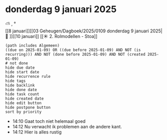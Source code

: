 # donderdag 9 januari 2025

⛅ , °<br>[[8 januari]][[03 Geheugen/Dagboek/2025/0109 donderdag 9 januari 2025| 📓 ]][[10 januari]]
[[☀️ 2. Rolmodellen - Stoa]]
```tasks
(path includes Algemeen)
((due on 2025-01-09) OR ((due before 2025-01-09) AND NOT (is recurring))) AND NOT (done before 2025-01-09) AND NOT (created 2025-01-09)
# not done
hide due date
hide start date
hide recurrence rule
hide tags
hide backlink
hide done date
hide task count
hide created date
hide edit button
hide postpone button 
sort by priority 
```

- 14:10 Gaat toch niet helemaal goed 
- 14:12 Nu verwacht ik problemen aan de andere kant. 
- 14:12 Hier is alles rustig 